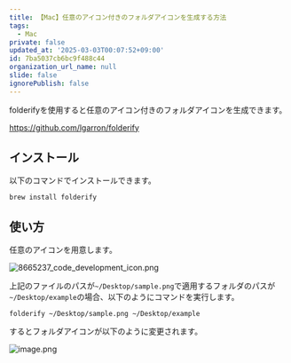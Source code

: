 ```yaml
---
title: 【Mac】任意のアイコン付きのフォルダアイコンを生成する方法
tags:
  - Mac
private: false
updated_at: '2025-03-03T00:07:52+09:00'
id: 7ba5037cb6bc9f488c44
organization_url_name: null
slide: false
ignorePublish: false
---
```

folderifyを使用すると任意のアイコン付きのフォルダアイコンを生成できます。

https://github.com/lgarron/folderify


## インストール

以下のコマンドでインストールできます。

```terminal
brew install folderify
```

## 使い方

任意のアイコンを用意します。

![8665237_code_development_icon.png](https://qiita-image-store.s3.ap-northeast-1.amazonaws.com/0/2342443/36131e15-5657-44d7-83fc-c8415c98d7b5.png)

上記のファイルのパスが`~/Desktop/sample.png`で適用するフォルダのパスが`~/Desktop/example`の場合、以下のようにコマンドを実行します。

```terminal
folderify ~/Desktop/sample.png ~/Desktop/example
```

するとフォルダアイコンが以下のように変更されます。

![image.png](https://qiita-image-store.s3.ap-northeast-1.amazonaws.com/0/2342443/33afe516-15fb-4745-89de-4dfb6bfa9b81.png)
